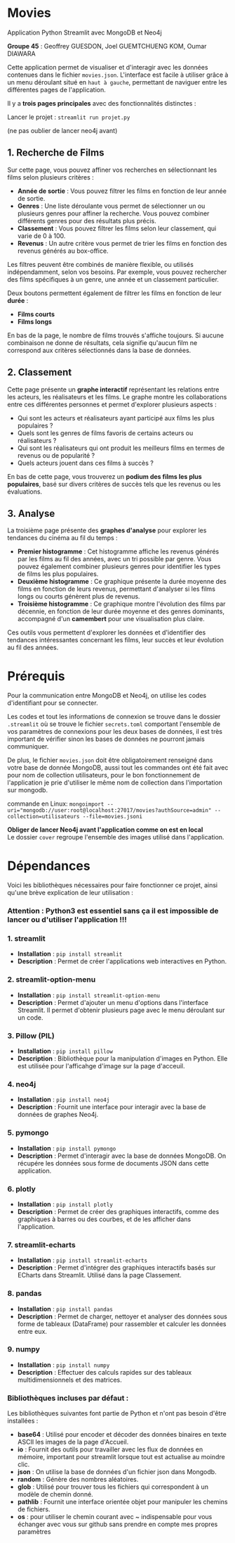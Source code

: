 # Movies

Application Python Streamlit avec MongoDB et Neo4j

**Groupe 45** : Geoffrey GUESDON, Joel GUEMTCHUENG KOM, Oumar DIAWARA

Cette application permet de visualiser et d'interagir avec les données contenues dans le fichier `movies.json`. 
L'interface est facile à utiliser grâce à un menu déroulant situé en `haut à gauche`, permettant de naviguer entre les différentes pages de l'application.

Il y a **trois pages principales** avec des fonctionnalités distinctes :

Lancer le projet : `streamlit run projet.py` <br>

(ne pas oublier de lancer neo4j avant)

## 1. Recherche de Films

Sur cette page, vous pouvez affiner vos recherches en sélectionnant les films selon plusieurs critères :
- **Année de sortie** : Vous pouvez filtrer les films en fonction de leur année de sortie.
- **Genres** : Une liste déroulante vous permet de sélectionner un ou plusieurs genres pour affiner la recherche. Vous pouvez combiner différents genres pour des résultats plus précis.
- **Classement** : Vous pouvez filtrer les films selon leur classement, qui varie de 0 à 100.
- **Revenus** : Un autre critère vous permet de trier les films en fonction des revenus générés au box-office.

Les filtres peuvent être combinés de manière flexible, ou utilisés indépendamment, selon vos besoins. Par exemple, vous pouvez rechercher des films spécifiques à un genre, une année et un classement particulier.

Deux boutons permettent également de filtrer les films en fonction de leur **durée** :
- **Films courts**
- **Films longs**

En bas de la page, le nombre de films trouvés s'affiche toujours. Si aucune combinaison ne donne de résultats, cela signifie qu'aucun film ne correspond aux critères sélectionnés dans la base de données.

## 2. Classement

Cette page présente un **graphe interactif** représentant les relations entre les acteurs, les réalisateurs et les films. Le graphe montre les collaborations entre ces différentes personnes et permet d'explorer plusieurs aspects :
- Qui sont les acteurs et réalisateurs ayant participé aux films les plus populaires ?
- Quels sont les genres de films favoris de certains acteurs ou réalisateurs ?
- Qui sont les réalisateurs qui ont produit les meilleurs films en termes de revenus ou de popularité ?
- Quels acteurs jouent dans ces films à succès ?

En bas de cette page, vous trouverez un **podium des films les plus populaires**, basé sur divers critères de succès tels que les revenus ou les évaluations.

## 3. Analyse

La troisième page présente des **graphes d'analyse** pour explorer les tendances du cinéma au fil du temps :
- **Premier histogramme** : Cet histogramme affiche les revenus générés par les films au fil des années, avec un tri possible par genre. Vous pouvez également combiner plusieurs genres pour identifier les types de films les plus populaires.
- **Deuxième histogramme** : Ce graphique présente la durée moyenne des films en fonction de leurs revenus, permettant d'analyser si les films longs ou courts génèrent plus de revenus.
- **Troisième histogramme** : Ce graphique montre l'évolution des films par décennie, en fonction de leur durée moyenne et des genres dominants, accompagné d'un **camembert** pour une visualisation plus claire.

Ces outils vous permettent d'explorer les données et d'identifier des tendances intéressantes concernant les films, leur succès et leur évolution au fil des années.

# Prérequis 

Pour la communication entre MongoDB et Neo4j, on utilise les codes d'identifiant pour se connecter.

Les codes et tout les informations de connexion se trouve dans le dossier `.streamlit` où se trouve le fichier `secrets.toml` comportant l'ensemble de vos paramètres
de connexions pour les deux bases de données, il est très important de vérifier sinon les bases de données ne pourront jamais communiquer.

De plus, le fichier `movies.json` doit être obligatoirement renseigné dans votre base de donnée MongoDB, aussi tout les commandes ont été fait avec pour nom de collection utilisateurs,
pour le bon fonctionnement de l'application je prie d'utiliser le même nom de collection dans l'importation sur mongodb.

commande en Linux:
`mongoimport --uri="mongodb://user:root@localhost:27017/movies?authSource=admin" --collection=utilisateurs --file=movies.jsoni`

**Obliger de lancer Neo4j avant l'application comme on est en local**<br>
Le dossier `cover` regroupe l'ensemble des images utilisé dans l'application.

# Dépendances

Voici les bibliothèques nécessaires pour faire fonctionner ce projet, ainsi qu'une brève explication de leur utilisation : 

### Attention : Python3 est essentiel sans ça il est impossible de lancer ou d'utiliser l'application !!!

### 1. **streamlit**
   - **Installation** : `pip install streamlit`
   - **Description** : Permet de créer l'applications web interactives en Python.

### 2. **streamlit-option-menu**
   - **Installation** : `pip install streamlit-option-menu`
   - **Description** : Permet d'ajouter un menu d'options dans l'interface Streamlit. Il permet d'obtenir plusieurs page avec le menu déroulant sur un code.

### 3. **Pillow (PIL)**
   - **Installation** : `pip install pillow`
   - **Description** : Bibliothèque pour la manipulation d'images en Python. Elle est utilisée pour l'afficahge d'image sur la page d'acceuil.

### 4. **neo4j**
   - **Installation** : `pip install neo4j`
   - **Description** : Fournit une interface pour interagir avec la base de données de graphes Neo4j.

### 5. **pymongo**
   - **Installation** : `pip install pymongo`
   - **Description** : Permet d'interagir avec la base de données MongoDB. On récupére les données sous forme de documents JSON dans cette application.

### 6. **plotly**
   - **Installation** : `pip install plotly`
   - **Description** : Permet de créer des graphiques interactifs, comme des graphiques à barres ou des courbes, et de les afficher dans l'application.

### 7. **streamlit-echarts**
   - **Installation** : `pip install streamlit-echarts`
   - **Description** : Permet d'intégrer des graphiques interactifs basés sur ECharts dans Streamlit. Utilisé dans la page Classement.

### 8. **pandas**
   - **Installation** : `pip install pandas`
   - **Description** : Permet de charger, nettoyer et analyser des données sous forme de tableaux (DataFrame) pour rassembler et calculer les données entre eux.

### 9. **numpy**
   - **Installation** : `pip install numpy`
   - **Description** : Effectuer des calculs rapides sur des tableaux multidimensionnels et des matrices.

### Bibliothèques incluses par défaut :
Les bibliothèques suivantes font partie de Python et n'ont pas besoin d'être installées :

- **base64** : Utilisé pour encoder et décoder des données binaires en texte ASCII les images de la page d'Accueil.
- **io** : Fournit des outils pour travailler avec les flux de données en mémoire, important pour streamlit lorsque tout est actualise au moindre clic.
- **json** : On utilise la base de données d'un fichier json dans Mongodb.
- **random** : Génère des nombres aléatoires.
- **glob** : Utilisé pour trouver tous les fichiers qui correspondent à un modèle de chemin donné.
- **pathlib** : Fournit une interface orientée objet pour manipuler les chemins de fichiers.
- **os** : pour utiliser le chemin courant avec ~ indispensable pour vous échanger avec vous sur github sans prendre en compte mes propres paramètres
